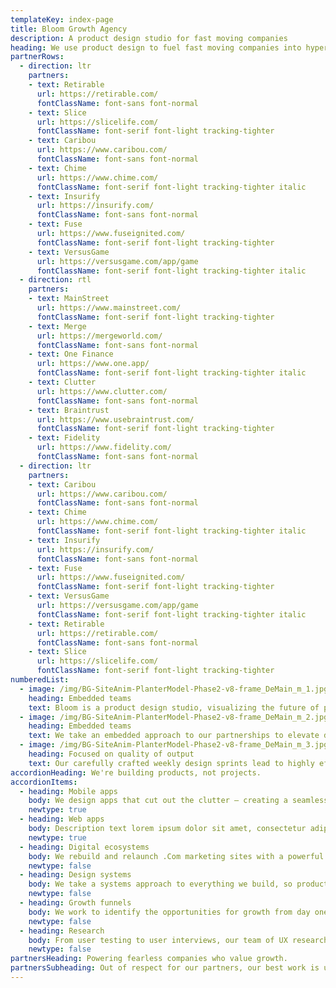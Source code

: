 ```yaml
---
templateKey: index-page
title: Bloom Growth Agency
description: A product design studio for fast moving companies
heading: We use product design to fuel fast moving companies into hypergrowth.
partnerRows:
  - direction: ltr
    partners:
    - text: Retirable
      url: https://retirable.com/
      fontClassName: font-sans font-normal
    - text: Slice
      url: https://slicelife.com/
      fontClassName: font-serif font-light tracking-tighter
    - text: Caribou
      url: https://www.caribou.com/
      fontClassName: font-sans font-normal
    - text: Chime
      url: https://www.chime.com/
      fontClassName: font-serif font-light tracking-tighter italic
    - text: Insurify
      url: https://insurify.com/
      fontClassName: font-sans font-normal
    - text: Fuse
      url: https://www.fuseignited.com/
      fontClassName: font-serif font-light tracking-tighter
    - text: VersusGame
      url: https://versusgame.com/app/game
      fontClassName: font-serif font-light tracking-tighter italic
  - direction: rtl
    partners:
    - text: MainStreet
      url: https://www.mainstreet.com/
      fontClassName: font-serif font-light tracking-tighter
    - text: Merge
      url: https://mergeworld.com/
      fontClassName: font-sans font-normal
    - text: One Finance
      url: https://www.one.app/
      fontClassName: font-serif font-light tracking-tighter italic
    - text: Clutter
      url: https://www.clutter.com/
      fontClassName: font-sans font-normal
    - text: Braintrust
      url: https://www.usebraintrust.com/
      fontClassName: font-serif font-light tracking-tighter
    - text: Fidelity
      url: https://www.fidelity.com/
      fontClassName: font-sans font-normal
  - direction: ltr
    partners:
    - text: Caribou
      url: https://www.caribou.com/
      fontClassName: font-sans font-normal
    - text: Chime
      url: https://www.chime.com/
      fontClassName: font-serif font-light tracking-tighter italic
    - text: Insurify
      url: https://insurify.com/
      fontClassName: font-sans font-normal
    - text: Fuse
      url: https://www.fuseignited.com/
      fontClassName: font-serif font-light tracking-tighter
    - text: VersusGame
      url: https://versusgame.com/app/game
      fontClassName: font-serif font-light tracking-tighter italic
    - text: Retirable
      url: https://retirable.com/
      fontClassName: font-sans font-normal
    - text: Slice
      url: https://slicelife.com/
      fontClassName: font-serif font-light tracking-tighter
numberedList:
  - image: /img/BG-SiteAnim-PlanterModel-Phase2-v8-frame_DeMain_m_1.jpg
    heading: Embedded teams
    text: Bloom is a product design studio, visualizing the future of products and digital ecosystems.
  - image: /img/BG-SiteAnim-PlanterModel-Phase2-v8-frame_DeMain_m_2.jpg
    heading: Embedded teams
    text: We take an embedded approach to our partnerships to elevate design and product maturity.
  - image: /img/BG-SiteAnim-PlanterModel-Phase2-v8-frame_DeMain_m_3.jpg
    heading: Focused on quality of output
    text: Our carefully crafted weekly design sprints lead to highly effective output.
accordionHeading: We're building products, not projects.
accordionItems:
  - heading: Mobile apps
    body: We design apps that cut out the clutter – creating a seamless brand experience, ensuring efficiency and learnability within your product.
    newtype: true
  - heading: Web apps
    body: Description text lorem ipsum dolor sit amet, consectetur adipiscing elit. At vulputate phasellus scelerisque adipiscing.
    newtype: true
  - heading: Digital ecosystems
    body: We rebuild and relaunch .Com marketing sites with a powerful brand presence geared towards customer interest, engagement, and conversion.
    newtype: false
  - heading: Design systems
    body: We take a systems approach to everything we build, so products and .coms can shift at scale, quickly and easily for design teams as they need it.
    newtype: false
  - heading: Growth funnels
    body: We work to identify the opportunities for growth from day one – as beginning from your .com and carrying throughout your entire product.
    newtype: false
  - heading: Research
    body: From user testing to user interviews, our team of UX researchers uncover every need in your customer base, then employ those insights to enhance the design.
    newtype: false
partnersHeading: Powering fearless companies who value growth.
partnersSubheading: Out of respect for our partners, our best work is under NDA. If you’d like to dive in, we’d be happy to chat.
---
```

